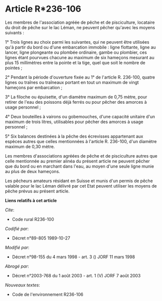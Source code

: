 # Article R*236-106

Les membres de l'association agréée de pêche et de pisciculture, locataire du droit de pêche sur le lac Léman, ne peuvent
pêcher qu'avec les moyens suivants :

1° Trois lignes au choix parmi les suivantes, qui ne peuvent être utilisées qu'à partir du bord ou d'une embarcation
immobile : ligne flottante, ligne au lancer, ligne plongeante ou plombée ordinaire, gambe ou plombier, ces lignes étant
pourvues chacune au maximum de six hameçons mesurant au plus 15 millimètres entre la pointe et la tige, quel que soit le
nombre de pointes ;

2° Pendant la période d'ouverture fixée au 1° de l'article R. 236-100, quatre lignes ou traînes ou traîneaux portant en tout
un maximum de vingt hameçons par embarcation ;

3° La filoche ou épuisette, d'un diamètre maximum de 0,75 mètre, pour retirer de l'eau des poissons déjà ferrés ou pour
pêcher des amorces à usage personnel ;

4° Deux bouteilles à vairons ou gobemouches, d'une capacité unitaire d'un maximum de trois litres, utilisables pour pêcher
des amorces à usage personnel ;

5° Six balances destinées à la pêche des écrevisses appartenant aux espèces autres que celles mentionnées à l'article R.
236-100, d'un diamètre maximum de 0,30 mètre.

Les membres d'associations agréées de pêche et de pisciculture autres que celle mentionnée au premier alinéa du présent
article ne peuvent pêcher que du bord ou en marchant dans l'eau, au moyen d'une seule ligne munie au plus de deux hameçons.

Les pêcheurs amateurs résidant en Suisse et munis d'un permis de pêche valable pour le lac Léman délivré par cet Etat peuvent
utiliser les moyens de pêche prévus au présent article.

**Liens relatifs à cet article**

_Cite_:

  - Code rural R236-100

_Codifié par_:

  - Décret n°89-805 1989-10-27

_Modifié par_:

  - Décret n°98-155 du 4 mars 1998 - art. 3 () JORF 11 mars 1998

_Abrogé par_:

  - Décret n°2003-768 du 1 août 2003 - art. 1 (V) JORF 7 août 2003

_Nouveaux textes_:

  - Code de l'environnement R236-106
